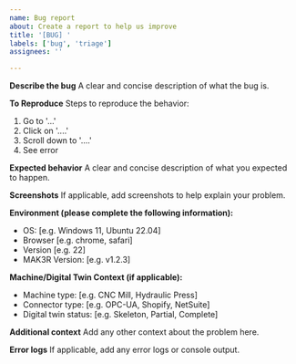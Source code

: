 ```yaml
---
name: Bug report
about: Create a report to help us improve
title: '[BUG] '
labels: ['bug', 'triage']
assignees: ''

---
```


**Describe the bug**
A clear and concise description of what the bug is.

**To Reproduce**
Steps to reproduce the behavior:
1. Go to '...'
2. Click on '....'
3. Scroll down to '....'
4. See error

**Expected behavior**
A clear and concise description of what you expected to happen.

**Screenshots**
If applicable, add screenshots to help explain your problem.

**Environment (please complete the following information):**
 - OS: [e.g. Windows 11, Ubuntu 22.04]
 - Browser [e.g. chrome, safari]
 - Version [e.g. 22]
 - MAK3R Version: [e.g. v1.2.3]

**Machine/Digital Twin Context (if applicable):**
 - Machine type: [e.g. CNC Mill, Hydraulic Press]
 - Connector type: [e.g. OPC-UA, Shopify, NetSuite]
 - Digital twin status: [e.g. Skeleton, Partial, Complete]

**Additional context**
Add any other context about the problem here.

**Error logs**
If applicable, add any error logs or console output.